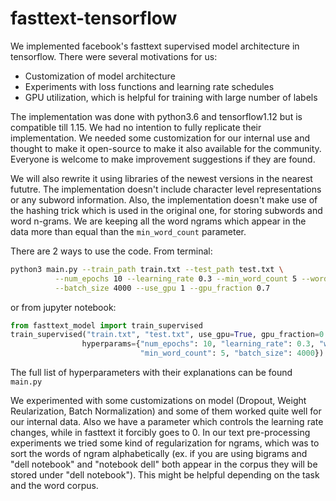 # fasttext-tensorflow

We implemented facebook's fasttext supervised model architecture in tensorflow. There were several motivations for us:
+ Customization of model architecture
+ Experiments with loss functions and learning rate schedules
+ GPU utilization, which is helpful for training with large number of labels

The implementation was done with python3.6 and tensorflow1.12 but is compatible till 1.15. 
We had no intention to fully replicate their implementation. We needed some customization for our internal use and thought to make it open-source to make it also available for the community. Everyone is welcome to make improvement suggestions if they are found.  

We will also rewrite it using libraries of the newest versions in the nearest fututre. The implementation doesn't include character level representations or any subword information. Also, the implementation doesn't make use of the hashing trick which is used in the original one, for storing subwords and word n-grams. We are keeping all the word 
ngrams which appear in the data more than equal than the `min_word_count` parameter. 

There are 2 ways to use the code. 
From terminal:
``` bash
python3 main.py --train_path train.txt --test_path test.txt \
          --num_epochs 10 --learning_rate 0.3 --min_word_count 5 --word_ngrams 2 \
          --batch_size 4000 --use_gpu 1 --gpu_fraction 0.7
```

or from jupyter notebook: 
``` python
from fasttext_model import train_supervised
train_supervised("train.txt", "test.txt", use_gpu=True, gpu_fraction=0.7,
                hyperparams={"num_epochs": 10, "learning_rate": 0.3, "word_ngrams": 2
                             "min_word_count": 5, "batch_size": 4000})
```

The full list of hyperparameters with their explanations can be found `main.py`

We experimented with some customizations on model (Dropout, Weight Reularization, Batch Normalization) and some of them worked quite well for our internal data. Also we have a parameter which controls the learning rate changes, while in fasttext it forcibly goes to 0. 
In our text pre-processing experiments we tried some kind of regularization for ngrams, which was to sort the words of ngram alphabetically (ex. if you are using bigrams and "dell notebook" and "notebook dell" both appear in the corpus they will be stored under "dell notebook"). This might be helpful depending on the task and the word corpus.   

